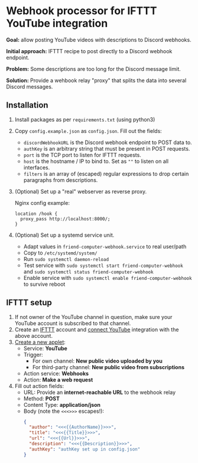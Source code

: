 # Webhook processor for IFTTT YouTube integration

**Goal:** allow posting YouTube videos with descriptions to Discord webhooks.

**Initial approach:** IFTTT recipe to post directly to a Discord webhook endpoint.

**Problem:** Some descriptions are too long for the Discord message limit.

**Solution:** Provide a wehbook relay "proxy" that splits the data into several Discord messages.

## Installation

1. Install packages as per `requirements.txt` (using python3)

2. Copy `config.example.json` as `config.json`. Fill out the fields:

    * `discordWebhookURL` is the Discord webhook endpoint to POST data to.
    * `authKey` is an arbitrary string that must be present in POST requests.
    * `port` is the TCP port to listen for IFTTT requests.
    * `host` is the hostname / IP to bind to. Set as `""` to listen on all interfaces.
    * `filters` is an array of (escaped) regular expressions to drop certain paragraphs from descriptions.

3. (Optional) Set up a "real" webserver as reverse proxy.

    Nginx config example:

    ```nginx
    location /hook {
      proxy_pass http://localhost:8000/;
    }
    ```

4. (Optional) Set up a systemd service unit.

    * Adapt values in `friend-computer-webhook.service` to real user/path
    * Copy to `/etc/systemd/system/`
    * Run `sudo systemctl daemon-reload`
    * Test service with `sudo systemctl start friend-computer-webhook` and `sudo systemctl status friend-computer-webhook`
    * Enable service with `sudo systemctl enable friend-computer-webhook` to survive reboot

## IFTTT setup

1. If not owner of the YouTube channel in question, make sure your YouTube account is subscribed to that channel.
2. Create an [IFTTT](https://ifttt.com/) account and [connect YouTube](https://ifttt.com/services/youtube/settings) integration with the above account.
3. [Create a new applet](https://ifttt.com/create):
    * Service: **YouTube**
    * Trigger:
        * For own channel: **New public video uploaded by you**
        * For third-party channel: **New public video from subscriptions**
    * Action service: **Webhooks**
    * Action: **Make a web request**
4. Fill out action fields:
    * URL: Provide an **internet-reachable URL** to the webhook relay
    * Method: **POST**
    * Content Type: **application/json**
    * Body (note the `<<<>>>` escapes!):
        ```json
        {
          "author": "<<<{{AuthorName}}>>>",
          "title": "<<<{{Title}}>>>",
          "url": "<<<{{Url}}>>>",
          "description": "<<<{{Description}}>>>",
          "authKey": "authKey set up in config.json"
        }
        ```
